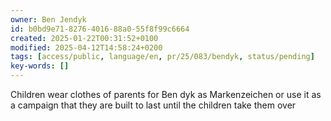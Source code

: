 ```yaml
---
owner: Ben Jendyk
id: b0bd9e71-8276-4016-88a0-55f8f99c6664
created: 2025-01-22T00:31:52+0100
modified: 2025-04-12T14:58:24+0200
tags: [access/public, language/en, pr/25/083/bendyk, status/pending]
key-words: []
---
```


Children wear clothes of parents for Ben dyk as Markenzeichen or use it as a campaign that they are built to last until the children take them over 
